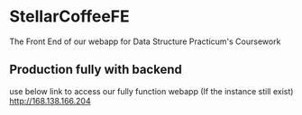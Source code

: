 # StellarCoffeeFE
The Front End of our webapp for Data Structure Practicum's Coursework   

## Production fully with backend
use below link to access our fully function webapp (If the instance still exist)
http://168.138.166.204
